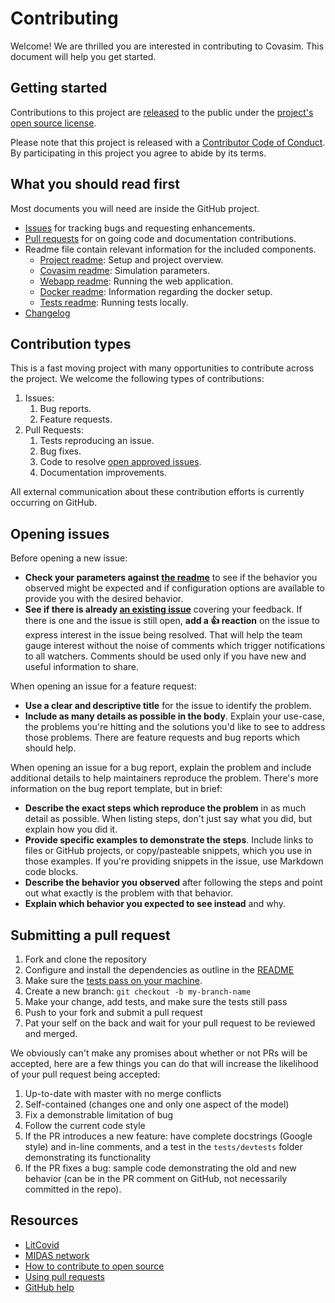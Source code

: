 # Contributing

Welcome! We are thrilled you are interested in contributing to Covasim. This document will help you get started.

## Getting started

Contributions to this project are [released](https://help.github.com/articles/github-terms-of-service/#6-contributions-under-repository-license) to the public under the [project's open source license](LICENSE).

Please note that this project is released with a [Contributor Code of Conduct](CODE_OF_CONDUCT.md). By participating in this project you agree to abide by its terms.

## What you should read first

Most documents you will need are inside the GitHub project. 

- [Issues](https://github.com/InstituteforDiseaseModeling/covasim/issues) for tracking bugs and requesting enhancements.
- [Pull requests](https://github.com/InstituteforDiseaseModeling/covasim/pulls) for on going code and documentation contributions. 
- Readme file contain relevant information for the included components.
	- [Project readme](README.md): Setup and project overview.
	- [Covasim readme](./covasim/README.md): Simulation parameters.
	- [Webapp readme](./covasim/webapp/README.md): Running the web application.
	- [Docker readme](./docker/README.md): Information regarding the docker setup.
	- [Tests readme](./tests/README.md): Running tests locally.
- [Changelog](CHANGELOG.md) 

## Contribution types
This is a fast moving project with many opportunities to contribute across the project. We welcome the following types of contributions:

1. Issues:
	1. Bug reports. 
	1. Feature requests.
1. Pull Requests:
	1. Tests reproducing an issue. 
	1. Bug fixes.
	1. Code to resolve [open approved issues](https://github.com/InstituteforDiseaseModeling/covasim/issues?q=is%3Aopen+is%3Aissue+label%3Aapproved).   
	1. Documentation improvements.

All external communication about these contribution efforts is currently occurring on GitHub.

## Opening issues

Before opening a new issue:

* **Check your parameters against [the readme](./covasim/README.md)** to see if the behavior you observed might be expected and if configuration options are available to provide you with the desired behavior.
* **See if there is already [an existing issue](https://github.com/InstituteforDiseaseModeling/covasim/issues)** covering your feedback. If there is one and the issue is still open, **add a :+1: reaction** on the issue to express interest in the issue being resolved. That will help the team gauge interest without the noise of comments which trigger notifications to all watchers. Comments should be used only if you have new and useful information to share.

When opening an issue for a feature request:

* **Use a clear and descriptive title** for the issue to identify the problem.
* **Include as many details as possible in the body**. Explain your use-case, the problems you're hitting and the solutions you'd like to see to address those problems. There are feature requests and bug reports which should help.

When opening an issue for a bug report, explain the problem and include additional details to help maintainers reproduce the problem. There's more information on the bug report template, but in brief:

* **Describe the exact steps which reproduce the problem** in as much detail as possible. When listing steps, don't just say what you did, but explain how you did it.
* **Provide specific examples to demonstrate the steps**. Include links to files or GitHub projects, or copy/pasteable snippets, which you use in those examples. If you're providing snippets in the issue, use Markdown code blocks.
* **Describe the behavior you observed** after following the steps and point out what exactly is the problem with that behavior.
* **Explain which behavior you expected to see instead** and why.

## Submitting a pull request

1. Fork and clone the repository
1. Configure and install the dependencies as outline in the [README](https://github.com/InstituteforDiseaseModeling/covasim#detailed-installation-instructions)
1. Make sure the [tests pass on your machine](https://github.com/InstituteforDiseaseModeling/covasim/tree/master/tests#pytest).
1. Create a new branch: `git checkout -b my-branch-name`
1. Make your change, add tests, and make sure the tests still pass
1. Push to your fork and submit a pull request
1. Pat your self on the back and wait for your pull request to be reviewed and merged.

We obviously can't make any promises about whether or not PRs will be accepted, here are a few things you can do that will increase the likelihood of your pull request being accepted:


1. Up-to-date with master with no merge conflicts
1. Self-contained (changes one and only one aspect of the model)
1. Fix a demonstrable limitation of bug
1. Follow the current code style
1. If the PR introduces a new feature: have complete docstrings (Google style) and in-line comments, and a test in the `tests/devtests` folder demonstrating its functionality
1. If the PR fixes a bug: sample code demonstrating the old and new behavior (can be in the PR comment on GitHub, not necessarily committed in the repo).


## Resources

- [LitCovid](https://www.ncbi.nlm.nih.gov/research/coronavirus/)
- [MIDAS network](https://midasnetwork.us/covid-19/)
- [How to contribute to open source](https://opensource.guide/how-to-contribute/)
- [Using pull requests](https://help.github.com/articles/about-pull-requests/)
- [GitHub help](https://help.github.com)
